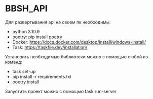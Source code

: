 # BBSH_API
Для развертывания api на своем пк необходимы:
- python 3.10.9
- poetry: pip install poetry
- Docker: https://docs.docker.com/desktop/install/windows-install/
- Task: https://taskfile.dev/installation/

Установить необходимые библиотеки можно с помощью любой из команд:
- task set-up
- pip install -r requirements.txt
- poetry install

Запустить проект можно с помощью task run-server

